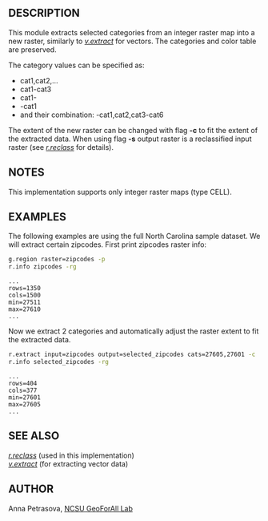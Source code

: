 ## DESCRIPTION

This module extracts selected categories from an integer raster map into
a new raster, similarly to
*[v.extract](https://grass.osgeo.org/grass-stable/manuals/v.extract.html)*
for vectors. The categories and color table are preserved.

The category values can be specified as:

- cat1,cat2,...
- cat1-cat3
- cat1-
- \-cat1
- and their combination: -cat1,cat2,cat3-cat6

The extent of the new raster can be changed with flag **-c** to fit the
extent of the extracted data. When using flag **-s** output raster is a
reclassified input raster (see
*[r.reclass](https://grass.osgeo.org/grass-stable/manuals/r.reclass.html)*
for details).

## NOTES

This implementation supports only integer raster maps (type CELL).

## EXAMPLES

The following examples are using the full North Carolina sample dataset.
We will extract certain zipcodes. First print zipcodes raster info:

```sh
g.region raster=zipcodes -p
r.info zipcodes -rg
```

```text
...
rows=1350
cols=1500
min=27511
max=27610
...
```

Now we extract 2 categories and automatically adjust the raster extent
to fit the extracted data.

```sh
r.extract input=zipcodes output=selected_zipcodes cats=27605,27601 -c
r.info selected_zipcodes -rg
```

```text
...
rows=404
cols=377
min=27601
max=27605
...
```

## SEE ALSO

*[r.reclass](https://grass.osgeo.org/grass-stable/manuals/r.reclass.html)*
(used in this implementation)  
*[v.extract](https://grass.osgeo.org/grass-stable/manuals/v.extract.html)*
(for extracting vector data)

## AUTHOR

Anna Petrasova, [NCSU GeoForAll
Lab](https://geospatial.ncsu.edu/geoforall/)
